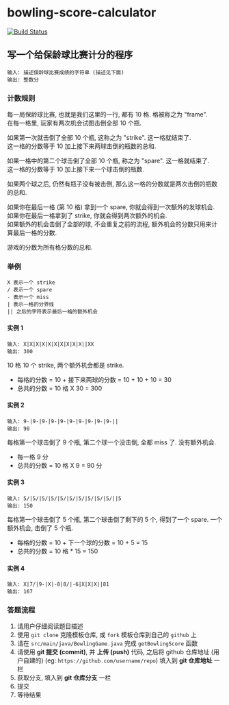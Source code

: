 # bowling-score-calculator

[![Build Status][build-badge]][build-status]

## 写一个给保龄球比赛计分的程序

```text
输入: 描述保龄球比赛成绩的字符串 (描述见下面)
输出: 整数分
```

### 计数规则

每一局保龄球比赛, 也就是我们这里的一行, 都有 10 格. 格被称之为 "frame". <br/>
在每一格里, 玩家有两次机会试图击倒全部 10 个瓶.

如果第一次就击倒了全部 10 个瓶, 这称之为 "strike". 这一格就结束了. <br/>
这一格的分数等于 10 加上接下来两球击倒的瓶数的总和.

如果一格中的第二个球击倒了全部 10 个瓶, 称之为 "spare". 这一格就结束了. <br/>
这一格的分数等于 10 加上接下来一个球击倒的瓶数.

如果两个球之后, 仍然有瓶子没有被击倒, 那么这一格的分数就是两次击倒的瓶数的总和.

如果你在最后一格 (第 10 格) 拿到一个 spare, 你就会得到一次额外的发球机会. <br/>
如果你在最后一格拿到了 strike, 你就会得到两次额外的机会. <br/>
如果额外的机会击倒了全部的球, 不会重复之前的流程, 额外机会的分数只用来计算最后一格的分数.

游戏的分数为所有格分数的总和.

### 举例

```text
X 表示一个 strike
/ 表示一个 spare
- 表示一个 miss
| 表示一格的分界线
|| 之后的字符表示最后一格的额外机会
```

#### 实例 1

```text
输入: X|X|X|X|X|X|X|X|X|X||XX
输出: 300
```

10 格 10 个 strike, 两个额外机会都是 strike.

* 每格的分数 = 10 + 接下来两球的分数 = 10 + 10 + 10 = 30
* 总共的分数 = 10 格 X 30 = 300

#### 实例 2

```text
输入: 9-|9-|9-|9-|9-|9-|9-|9-|9-|9-||
输出: 90
```

每格第一个球击倒了 9 个瓶, 第二个球一个没击倒, 全都 miss 了.
没有额外机会.

* 每一格 9 分
* 总共的分数 = 10 格 X 9 = 90 分

#### 实例 3

```text
输入: 5/|5/|5/|5/|5/|5/|5/|5/|5/|5/||5
输出: 150
```

每格第一个球击倒了 5 个瓶, 第二个球击倒了剩下的 5 个, 得到了一个 spare.
一个额外机会, 击倒了 5 个瓶.

* 每格的分数 = 10 + 下一个球的分数 = 10 + 5 = 15
* 总共的分数 = 10 格 * 15 = 150

#### 实例 4

```text
输入: X|7/|9-|X|-8|8/|-6|X|X|X||81
输出: 167
```

### 答题流程

1. 请用户仔细阅读题目描述
1. 使用 `git clone` 克隆模板仓库, 或 `fork` 模板仓库到自己的 `github` 上
1. 请在 `src/main/java/BowlingGame.java` 完成 `getBowlingScore` 函数
1. 请使用 **git 提交 (commit)**, 并 **上传 (push)** 代码, 之后将 github 仓库地址 (用户自建的) (eg: `https://github.com/username/repo`) 填入到 **git 仓库地址** 一栏
1. 获取分支, 填入到 **git 仓库分支** 一栏
1. 提交
1. 等待结果

[build-badge]: https://img.shields.io/travis/airt/bowling-score-calculator.svg
[build-status]: https://travis-ci.org/airt/bowling-score-calculator
